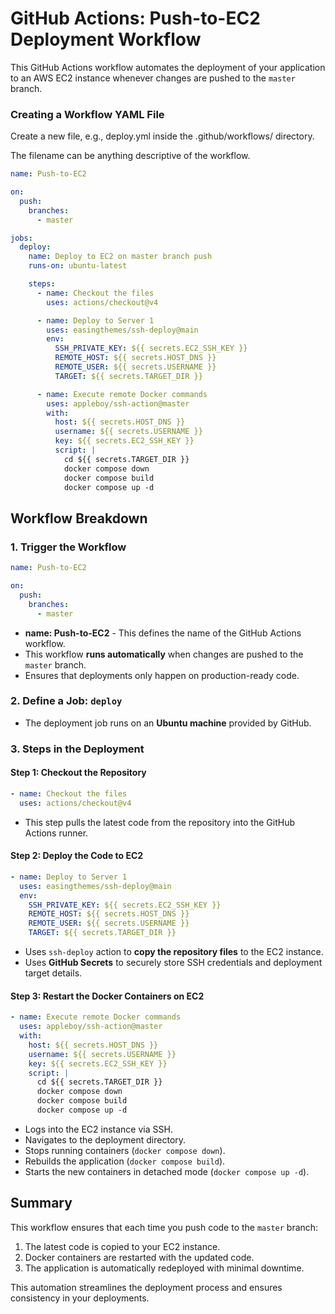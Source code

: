 # GitHub Actions: Push-to-EC2 Deployment Workflow

This GitHub Actions workflow automates the deployment of your application to an AWS EC2 instance whenever changes are pushed to the `master` branch.

### Creating a Workflow YAML File

Create a new file, e.g., deploy.yml inside the .github/workflows/ directory.

The filename can be anything descriptive of the workflow.

```yaml title="deploy.yml"
name: Push-to-EC2

on:
  push:
    branches:
      - master

jobs:
  deploy:
    name: Deploy to EC2 on master branch push
    runs-on: ubuntu-latest

    steps:
      - name: Checkout the files
        uses: actions/checkout@v4

      - name: Deploy to Server 1
        uses: easingthemes/ssh-deploy@main
        env:
          SSH_PRIVATE_KEY: ${{ secrets.EC2_SSH_KEY }}
          REMOTE_HOST: ${{ secrets.HOST_DNS }}
          REMOTE_USER: ${{ secrets.USERNAME }}
          TARGET: ${{ secrets.TARGET_DIR }}

      - name: Execute remote Docker commands
        uses: appleboy/ssh-action@master
        with:
          host: ${{ secrets.HOST_DNS }}
          username: ${{ secrets.USERNAME }}
          key: ${{ secrets.EC2_SSH_KEY }}
          script: |
            cd ${{ secrets.TARGET_DIR }}
            docker compose down
            docker compose build
            docker compose up -d
```

## Workflow Breakdown

### 1. Trigger the Workflow
```yaml
name: Push-to-EC2

on:
  push:
    branches:
      - master
```
- **name: Push-to-EC2** - This defines the name of the GitHub Actions workflow.
- This workflow **runs automatically** when changes are pushed to the `master` branch.
- Ensures that deployments only happen on production-ready code.

### 2. Define a Job: `deploy`
- The deployment job runs on an **Ubuntu machine** provided by GitHub.

### 3. Steps in the Deployment

#### **Step 1: Checkout the Repository**
```yaml
- name: Checkout the files
  uses: actions/checkout@v4
```
- This step pulls the latest code from the repository into the GitHub Actions runner.

#### **Step 2: Deploy the Code to EC2**
```yaml
- name: Deploy to Server 1
  uses: easingthemes/ssh-deploy@main
  env:
    SSH_PRIVATE_KEY: ${{ secrets.EC2_SSH_KEY }}
    REMOTE_HOST: ${{ secrets.HOST_DNS }}
    REMOTE_USER: ${{ secrets.USERNAME }}
    TARGET: ${{ secrets.TARGET_DIR }}
```
- Uses `ssh-deploy` action to **copy the repository files** to the EC2 instance.
- Uses **GitHub Secrets** to securely store SSH credentials and deployment target details.

#### **Step 3: Restart the Docker Containers on EC2**
```yaml
- name: Execute remote Docker commands
  uses: appleboy/ssh-action@master
  with:
    host: ${{ secrets.HOST_DNS }}
    username: ${{ secrets.USERNAME }}
    key: ${{ secrets.EC2_SSH_KEY }}
    script: |
      cd ${{ secrets.TARGET_DIR }}
      docker compose down
      docker compose build
      docker compose up -d
```
- Logs into the EC2 instance via SSH.
- Navigates to the deployment directory.
- Stops running containers (`docker compose down`).
- Rebuilds the application (`docker compose build`).
- Starts the new containers in detached mode (`docker compose up -d`).

## Summary

This workflow ensures that each time you push code to the `master` branch:

1. The latest code is copied to your EC2 instance.
2. Docker containers are restarted with the updated code.
3. The application is automatically redeployed with minimal downtime.

This automation streamlines the deployment process and ensures consistency in your deployments.

